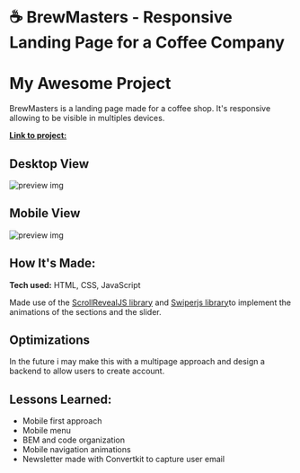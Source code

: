 # ☕ BrewMasters - Responsive Landing Page for a Coffee Company

# My Awesome Project
BrewMasters is a landing page made for a coffee shop. It's responsive allowing to be visible in multiples devices. 

<a href="https://lucasperrotaroriz.github.io/Coffee-Landing-Page-01/">**Link to project:** </a>

## Desktop View
![preview img](https://github.com/LucasPerrotaRoriz/Coffee-Landing-Page-01/blob/main/assets/img/coffee-landing.gif?raw=true)

## Mobile View
![preview img](https://github.com/LucasPerrotaRoriz/Coffee-Landing-Page-01/blob/main/assets/img/coffee-landing-2.gif?raw=true)

## How It's Made:
**Tech used:** HTML, CSS, JavaScript

Made use of the <a href="https://scrollrevealjs.org/" target="_blank">ScrollRevealJS library<a/> and <a href="https://swiperjs.com/" target="_blank">Swiperjs library<a/>to implement the 
animations of the sections and the slider. 


## Optimizations

In the future i may make this with a multipage approach and design a backend to allow users to create account.

## Lessons Learned:

* Mobile first approach
* Mobile menu
* BEM and code organization
* Mobile navigation animations
* Newsletter made with Convertkit to capture user email

<!-- 
## Examples:
Take a look at these couple examples that I have in my own portfolio:

**Palettable:** https://github.com/alecortega/palettable

**Twitter Battle:** https://github.com/alecortega/twitter-battle

**Patch Panel:** https://github.com/alecortega/patch-panel

-->




